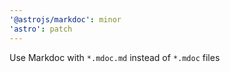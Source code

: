 ```yaml
---
'@astrojs/markdoc': minor
'astro': patch
---
```


Use Markdoc with `*.mdoc.md` instead of `*.mdoc` files
